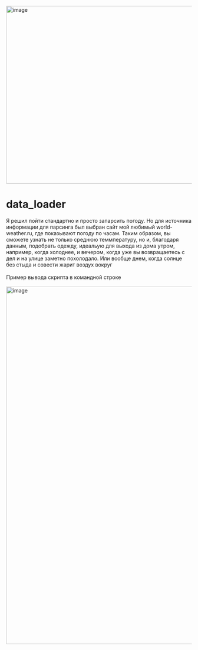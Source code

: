 <img width="639" height="481" alt="image" src="https://github.com/user-attachments/assets/5f579095-3fc0-4953-8367-efb577a60a1a" /> <br /> 
# data_loader
Я решил пойти стандартно и просто запарсить погоду. Но для источника информации для парсинга был выбран сайт мой любимый world-weather.ru, где показывают погоду по часам. Таким образом, вы сможете узнать не только среднюю теммпературу, но и, благодаря данным, подобрать одежду, идеальую для выхода из дома утром, например, когда холоднее, и вечером, когда уже вы возвращаетесь с дел и на улице заметно похолодало. Или вообще днем, когда солнце без стыда и совести жарит воздух вокруг <br /> 
 <br /> 
Пример вывода скрипта в командной строке <br /> 
 <br /> 
<img width="683" height="968" alt="image" src="https://github.com/user-attachments/assets/6dfec0f7-19cc-45c6-bcdd-a7d18290c630" />
